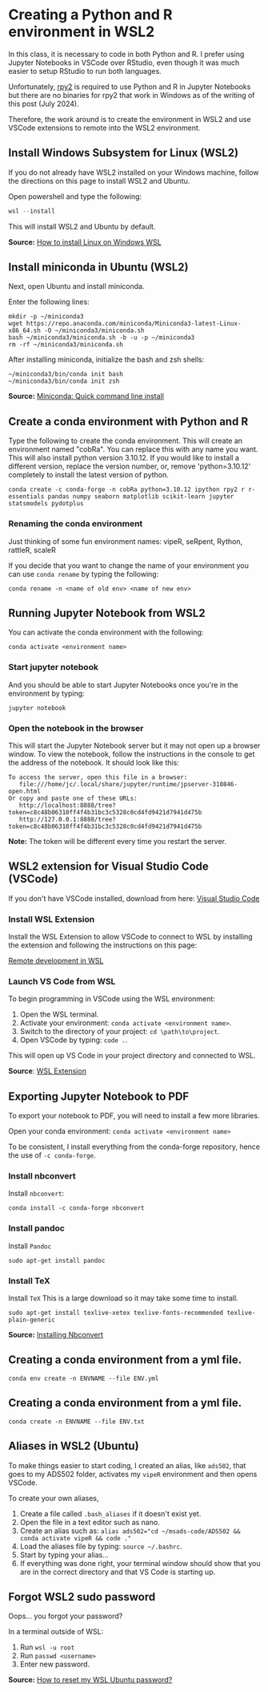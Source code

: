 # Creating a Python and R environment in WSL2

In this class, it is necessary to code in both Python and R.
I prefer using Jupyter Notebooks in VSCode over RStudio, even though it was
much easier to setup RStudio to run both languages.

Unfortunately, [rpy2](https://rpy2.github.io/doc/latest/html/introduction.html)
is required to use Python and R in Jupyter Notebooks but
there are no binaries for rpy2 that work in Windows as of the
writing of this post (July 2024).

Therefore, the work around is to create the environment in WSL2 and use
VSCode extensions to remote into the WSL2 environment.

## Install Windows Subsystem for Linux (WSL2)

If you do not already have WSL2 installed on your Windows machine, follow the
directions on this page to install WSL2 and Ubuntu.

Open powershell and type the following:

```powershell
wsl --install

```

This will install WSL2 and Ubuntu by default.

**Source:** [How to install Linux on Windows WSL](https://learn.microsoft.com/en-us/windows/wsl/install)

## Install miniconda in Ubuntu (WSL2)

Next, open Ubuntu and install miniconda.

Enter the following lines:

```
mkdir -p ~/miniconda3
wget https://repo.anaconda.com/miniconda/Miniconda3-latest-Linux-x86_64.sh -O ~/miniconda3/miniconda.sh
bash ~/miniconda3/miniconda.sh -b -u -p ~/miniconda3
rm -rf ~/miniconda3/miniconda.sh
```

After installing miniconda, initialize the bash and zsh shells:

```
~/miniconda3/bin/conda init bash
~/miniconda3/bin/conda init zsh
```

**Source:** [Miniconda: Quick command line install](https://docs.anaconda.com/miniconda/)

## Create a conda environment with Python and R

Type the following to create the conda environment. This will create an
environment named "cobRa". You can replace this with any name you want.
This will also install python version 3.10.12. If you would like to install a
different version, replace the version number, or, remove 'python=3.10.12'
completely to install the latest version of python.

```
conda create -c conda-forge -n cobRa python=3.10.12 ipython rpy2 r r-essentials pandas numpy seaborn matplotlib scikit-learn jupyter statsmodels pydotplus
```

### Renaming the conda environment

Just thinking of some fun environment names: vipeR, seRpent, Rython, rattleR, scaleR

If you decide that you want to change the name of your environment you can
use `conda rename` by typing the following:

```
conda rename -n <name of old env> <name of new env>
```

## Running Jupyter Notebook from WSL2

You can activate the conda environment with the following:

```
conda activate <environment name>
```

### Start jupyter notebook

And you should be able to start Jupyter Notebooks once you're in the
environment by typing:

```
jupyter notebook
```

### Open the notebook in the browser

This will start the Jupyter Notebook server but it may not open up a browser
window. To view the notebook, follow the instructions in the console to get
the address of the notebook. It should look like this:

```
To access the server, open this file in a browser:
   file:///home/jc/.local/share/jupyter/runtime/jpserver-310846-open.html
Or copy and paste one of these URLs:
   http://localhost:8888/tree?token=c8c48b06310ff4f4b31bc3c5328c0cd4fd9421d7941d475b
   http://127.0.0.1:8888/tree?token=c8c48b06310ff4f4b31bc3c5328c0cd4fd9421d7941d475b
```

**Note:** The token will be different every time you restart the server.

## WSL2 extension for Visual Studio Code (VSCode)

If you don't have VSCode installed, download from here: [Visual Studio Code](https://code.visualstudio.com/)

### Install WSL Extension

Install the WSL Extension to allow VSCode to connect to WSL by installing the
extension and following the instructions on this page:

[Remote development in WSL](https://code.visualstudio.com/docs/remote/wsl-tutorial)

### Launch VS Code from WSL

To begin programming in VSCode using the WSL environment:

1. Open the WSL terminal.
2. Activate your environment: `conda activate <environment name>`.
3. Switch to the directory of your project: `cd \path\to\project`.
4. Open VSCode by typing: `code .`.

This will open up VS Code in your project directory and connected to WSL.

**Source**: [WSL Extension](https://marketplace.visualstudio.com/items?itemName=ms-vscode-remote.remote-wsl#:~:text=The%20WSL%20extension%20lets%20you,as%20you%20would%20from%20Windows.)

## Exporting Jupyter Notebook to PDF

To export your notebook to PDF, you will need to install a few more libraries.

Open your conda environment: `conda activate <environment name>`

To be consistent, I install everything from the conda-forge repository, hence
the use of `-c conda-forge`.

### Install nbconvert

Install `nbconvert`:

```
conda install -c conda-forge nbconvert
```

### Install pandoc

Install `Pandoc`

```
sudo apt-get install pandoc
```

### Install TeX

Install `TeX`
This is a large download so it may take some time to install.

```
sudo apt-get install texlive-xetex texlive-fonts-recommended texlive-plain-generic
```

**Source:** [Installing Nbconvert](https://nbconvert.readthedocs.io/en/latest/install.html#supported-python-versions)

## Creating a conda environment from a yml file.

```
conda env create -n ENVNAME --file ENV.yml
```

## Creating a conda environment from a yml file.

```
conda create -n ENVNAME --file ENV.txt
```

## Aliases in WSL2 (Ubuntu)

To make things easier to start coding, I created an alias, like `ads502`, that
goes to my ADS502 folder, activates my `vipeR` environment and then opens
VSCode.

To create your own aliases,

1. Create a file called `.bash_aliases` if it doesn't exist yet.
2. Open the file in a text editor such as nano.
3. Create an alias such as: `alias ads502="cd ~/msads-code/ADS502 && conda activate vipeR && code ."`
4. Load the aliases file by typing: `source ~/.bashrc`.
5. Start by typing your alias...
6. If everything was done right, your terminal window should show that you are in the correct directory and that VS Code is starting up.

## Forgot WSL2 sudo password

Oops... you forgot your password?

In a terminal outside of WSL:

1. Run `wsl -u root`
2. Run `passwd <username>`
3. Enter new password.

**Source:** [How to reset my WSL Ubuntu password?](https://github.com/junclemente/MSADS-MISC/tree/main/502)
